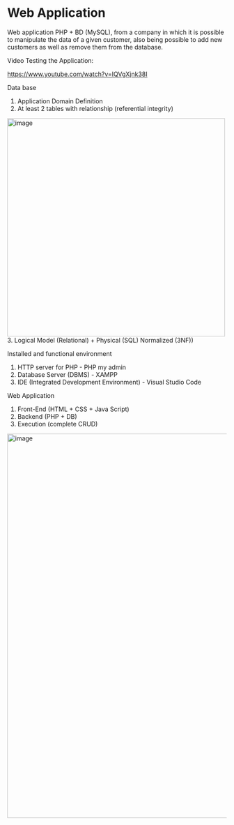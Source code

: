 # Web Application 

Web application PHP + BD (MySQL), from a company in which it is possible to manipulate the data of a given customer, also being possible to add new customers as well as remove them from the database. 

Video Testing the Application:

https://www.youtube.com/watch?v=IQVgXjnk38I

Data base
1. Application Domain Definition
2. At least 2 tables with relationship (referential integrity)
<img width="500" alt="image" src="https://user-images.githubusercontent.com/80831811/221473192-63b88b12-39ab-40cf-ad41-8485d6ad9cdd.png">
3. Logical Model (Relational) + Physical (SQL) Normalized (3NF))

Installed and functional environment
1. HTTP server for PHP - PHP my admin
2. Database Server (DBMS) - XAMPP
4. IDE (Integrated Development Environment) - Visual Studio Code

Web Application
1. Front-End (HTML + CSS + Java Script)
2. Backend (PHP + DB)
3. Execution (complete CRUD)

<img width="881" alt="image" src="https://user-images.githubusercontent.com/80831811/218597313-4cedab96-6181-4981-ad44-e952b7d80873.png">

